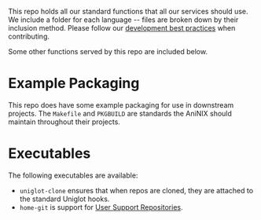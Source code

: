 This repo holds all our standard functions that all our services should use. We include a folder for each language -- files are broken down by their inclusion method. Please follow our [development best practices](https://foundation.aninix.net/AniNIX/Wiki/src/branch/master/Operation/Development_Best_Practices.md) when contributing.

Some other functions served by this repo are included below.

# Example Packaging

This repo does have some example packaging for use in downstream projects. The `Makefile` and `PKGBUILD` are standards the AniNIX should maintain throughout their projects.

# Executables

The following executables are available:

* `uniglot-clone` ensures that when repos are cloned, they are attached to the standard Uniglot hooks.
* `home-git` is support for [User Support Repositories](https://aninix.net/AniNIX/Wiki/src/branch/main/Articles/User_Support_Repositories.md).

